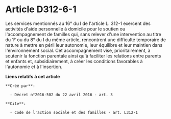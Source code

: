 # Article D312-6-1

Les services mentionnés au 16° du I de l'article L. 312-1 exercent des activités d'aide personnelle à domicile pour le
soutien ou l'accompagnement de familles qui, sans relever d'une intervention au titre du 1° ou du 8° du I du même article,
rencontrent une difficulté temporaire de nature à mettre en péril leur autonomie, leur équilibre et leur maintien dans
l'environnement social. Cet accompagnement vise, prioritairement, à soutenir la fonction parentale ainsi qu'à faciliter les
relations entre parents et enfants et, subsidiairement, à créer les conditions favorables à l'autonomie et à l'insertion.

**Liens relatifs à cet article**

	**Créé par**:

	  - Décret n°2016-502 du 22 avril 2016 - art. 3

	**Cite**:

	  - Code de l'action sociale et des familles - art. L312-1
